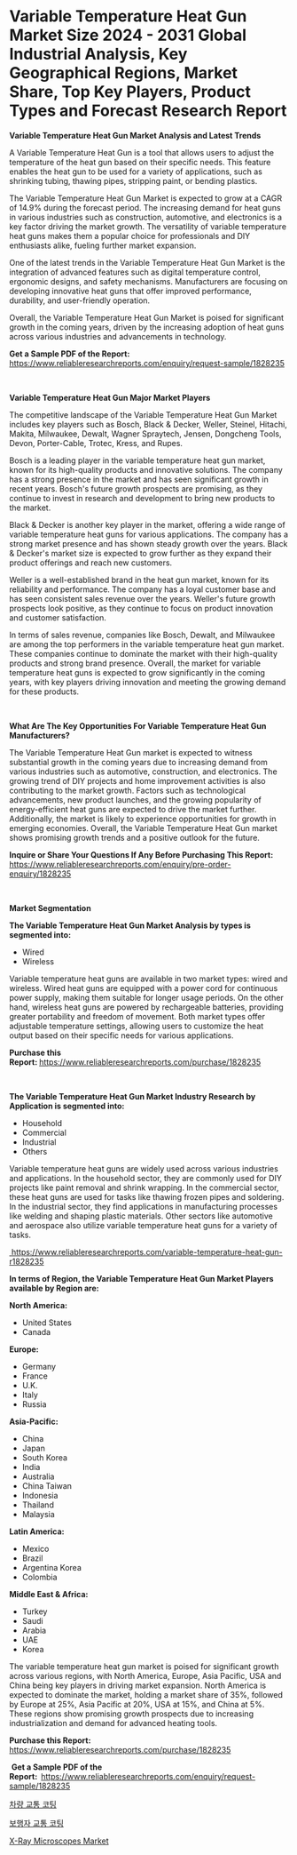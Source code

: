 <p><h1>Variable Temperature Heat Gun Market Size 2024 - 2031 Global Industrial Analysis, Key Geographical Regions, Market Share, Top Key Players, Product Types and Forecast Research Report</h1></p><p><strong>Variable Temperature Heat Gun Market Analysis and Latest Trends</strong></p>
<p><p>A Variable Temperature Heat Gun is a tool that allows users to adjust the temperature of the heat gun based on their specific needs. This feature enables the heat gun to be used for a variety of applications, such as shrinking tubing, thawing pipes, stripping paint, or bending plastics.</p><p>The Variable Temperature Heat Gun Market is expected to grow at a CAGR of 14.9% during the forecast period. The increasing demand for heat guns in various industries such as construction, automotive, and electronics is a key factor driving the market growth. The versatility of variable temperature heat guns makes them a popular choice for professionals and DIY enthusiasts alike, fueling further market expansion.</p><p>One of the latest trends in the Variable Temperature Heat Gun Market is the integration of advanced features such as digital temperature control, ergonomic designs, and safety mechanisms. Manufacturers are focusing on developing innovative heat guns that offer improved performance, durability, and user-friendly operation.</p><p>Overall, the Variable Temperature Heat Gun Market is poised for significant growth in the coming years, driven by the increasing adoption of heat guns across various industries and advancements in technology.</p></p>
<p><strong>Get a Sample PDF of the Report:&nbsp;</strong> <a href="https://www.reliableresearchreports.com/enquiry/request-sample/1828235">https://www.reliableresearchreports.com/enquiry/request-sample/1828235</a></p>
<p>&nbsp;</p>
<p><strong>Variable Temperature Heat Gun Major Market Players</strong></p>
<p><p>The competitive landscape of the Variable Temperature Heat Gun Market includes key players such as Bosch, Black & Decker, Weller, Steinel, Hitachi, Makita, Milwaukee, Dewalt, Wagner Spraytech, Jensen, Dongcheng Tools, Devon, Porter-Cable, Trotec, Kress, and Rupes. </p><p>Bosch is a leading player in the variable temperature heat gun market, known for its high-quality products and innovative solutions. The company has a strong presence in the market and has seen significant growth in recent years. Bosch's future growth prospects are promising, as they continue to invest in research and development to bring new products to the market.</p><p>Black & Decker is another key player in the market, offering a wide range of variable temperature heat guns for various applications. The company has a strong market presence and has shown steady growth over the years. Black & Decker's market size is expected to grow further as they expand their product offerings and reach new customers.</p><p>Weller is a well-established brand in the heat gun market, known for its reliability and performance. The company has a loyal customer base and has seen consistent sales revenue over the years. Weller's future growth prospects look positive, as they continue to focus on product innovation and customer satisfaction.</p><p>In terms of sales revenue, companies like Bosch, Dewalt, and Milwaukee are among the top performers in the variable temperature heat gun market. These companies continue to dominate the market with their high-quality products and strong brand presence. Overall, the market for variable temperature heat guns is expected to grow significantly in the coming years, with key players driving innovation and meeting the growing demand for these products.</p></p>
<p>&nbsp;</p>
<p><strong>What Are The Key Opportunities For Variable Temperature Heat Gun Manufacturers?</strong></p>
<p><p>The Variable Temperature Heat Gun market is expected to witness substantial growth in the coming years due to increasing demand from various industries such as automotive, construction, and electronics. The growing trend of DIY projects and home improvement activities is also contributing to the market growth. Factors such as technological advancements, new product launches, and the growing popularity of energy-efficient heat guns are expected to drive the market further. Additionally, the market is likely to experience opportunities for growth in emerging economies. Overall, the Variable Temperature Heat Gun market shows promising growth trends and a positive outlook for the future.</p></p>
<p><strong>Inquire or Share Your Questions If Any Before Purchasing This Report:</strong> <a href="https://www.reliableresearchreports.com/enquiry/pre-order-enquiry/1828235">https://www.reliableresearchreports.com/enquiry/pre-order-enquiry/1828235</a></p>
<p>&nbsp;</p>
<p><strong>Market Segmentation</strong></p>
<p><strong>The Variable Temperature Heat Gun Market Analysis by types is segmented into:</strong></p>
<p><ul><li>Wired</li><li>Wireless</li></ul></p>
<p><p>Variable temperature heat guns are available in two market types: wired and wireless. Wired heat guns are equipped with a power cord for continuous power supply, making them suitable for longer usage periods. On the other hand, wireless heat guns are powered by rechargeable batteries, providing greater portability and freedom of movement. Both market types offer adjustable temperature settings, allowing users to customize the heat output based on their specific needs for various applications.</p></p>
<p><strong>Purchase this Report:&nbsp;</strong><a href="https://www.reliableresearchreports.com/purchase/1828235">https://www.reliableresearchreports.com/purchase/1828235</a></p>
<p>&nbsp;</p>
<p><strong>The Variable Temperature Heat Gun Market Industry Research by Application is segmented into:</strong></p>
<p><ul><li>Household</li><li>Commercial</li><li>Industrial</li><li>Others</li></ul></p>
<p><p>Variable temperature heat guns are widely used across various industries and applications. In the household sector, they are commonly used for DIY projects like paint removal and shrink wrapping. In the commercial sector, these heat guns are used for tasks like thawing frozen pipes and soldering. In the industrial sector, they find applications in manufacturing processes like welding and shaping plastic materials. Other sectors like automotive and aerospace also utilize variable temperature heat guns for a variety of tasks.</p></p>
<p><a href="https://www.reliableresearchreports.com/variable-temperature-heat-gun-r1828235">&nbsp;https://www.reliableresearchreports.com/variable-temperature-heat-gun-r1828235</a></p>
<p><strong>In terms of Region, the Variable Temperature Heat Gun Market Players available by Region are:</strong></p>
<p>
    <p> <strong> North America: </strong>
        <ul>
            <li>United States</li>
            <li>Canada</li>
        </ul>
        </p> 
    <p> <strong> Europe: </strong>
        <ul>
            <li>Germany</li>
            <li>France</li>
            <li>U.K.</li>
            <li>Italy</li>
            <li>Russia</li>
        </ul>
        </p> 
    <p> <strong> Asia-Pacific: </strong>
        <ul>
            <li>China</li>
            <li>Japan</li>
            <li>South Korea</li>
            <li>India</li>
            <li>Australia</li>
            <li>China Taiwan</li>
            <li>Indonesia</li>
            <li>Thailand</li>
            <li>Malaysia</li>
        </ul>
        </p> 
    <p> <strong> Latin America: </strong>
        <ul>
            <li>Mexico</li>
            <li>Brazil</li>
            <li>Argentina Korea</li>
            <li>Colombia</li>
        </ul>
        </p> 
    <p> <strong> Middle East & Africa: </strong>
        <ul>
            <li>Turkey</li>
            <li>Saudi</li>
            <li>Arabia</li>
            <li>UAE</li>
            <li>Korea</li>
        </ul>
    </p>
    </p>
<p><p>The variable temperature heat gun market is poised for significant growth across various regions, with North America, Europe, Asia Pacific, USA and China being key players in driving market expansion. North America is expected to dominate the market, holding a market share of 35%, followed by Europe at 25%, Asia Pacific at 20%, USA at 15%, and China at 5%. These regions show promising growth prospects due to increasing industrialization and demand for advanced heating tools.</p></p>
<p><strong>Purchase this Report: </strong><a href="https://www.reliableresearchreports.com/purchase/1828235">https://www.reliableresearchreports.com/purchase/1828235</a></p>
<p>&nbsp;<strong>Get a Sample PDF of the Report:&nbsp;&nbsp;</strong><a href="https://www.reliableresearchreports.com/enquiry/request-sample/1828235">https://www.reliableresearchreports.com/enquiry/request-sample/1828235</a></p>
<p><strong></strong></p>
<p><p><a href="https://github.com/sammyUltyylrich9067856/Market-Research-Report-List-1/blob/main/707261128477.md">차량 교통 코팅</a></p><p><a href="https://github.com/Elenrrera7685/Market-Research-Report-List-1/blob/main/436124328476.md">보행자 교통 코팅</a></p><p><a href="https://eight-handstand-8fb.notion.site/X-Ray-Microscopes-Market-Share-Evolution-and-Market-Growth-Trends-2024-2031-1da25bdc84eb4a27b4be750f9e5975fd">X-Ray Microscopes Market</a></p></p>